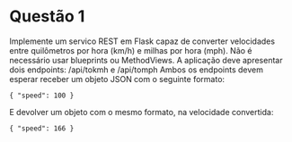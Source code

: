 # Questão 1

Implemente um servico REST em Flask capaz de converter velocidades entre quilômetros por hora (km/h) e milhas por hora (mph).
Não é necessário usar blueprints ou MethodViews.
A aplicação deve apresentar dois endpoints:
/api/tokmh e /api/tomph
Ambos os endpoints devem esperar receber um objeto JSON com o seguinte formato:
```
{ "speed": 100 }
```
E devolver um objeto com o mesmo formato, na velocidade convertida:
```
{ "speed": 166 }
```